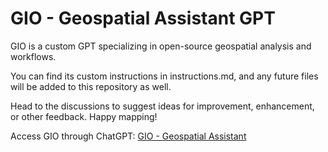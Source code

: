 # GIO - Geospatial Assistant GPT
GIO is a custom GPT specializing in open-source geospatial analysis and workflows.

You can find its custom instructions in instructions.md, and any future files will be added to this repository as well.

Head to the discussions to suggest ideas for improvement, enhancement, or other feedback. Happy mapping!

Access GIO through ChatGPT: [GIO - Geospatial Assistant](https://chat.openai.com/g/g-TrQPxggbd-gio-geospatial-assistant)
